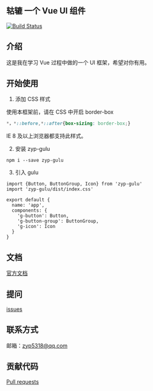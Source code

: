 ## 轱辘 一个 Vue UI 组件

[![Build Status](https://www.travis-ci.org/ZhangYuP/zyp-gulu-demo.svg?branch=master)](https://www.travis-ci.org/ZhangYuP/zyp-gulu-demo)

## 介绍

这是我在学习 Vue 过程中做的一个 UI 框架，希望对你有用。

## 开始使用

1. 添加 CSS 样式

使用本框架前，请在 CSS 中开启 border-box

```css
*，*::before,*::after{box-sizing: border-box;}
```
IE 8 及以上浏览器都支持此样式。

2. 安装 zyp-gulu
```$xslt
npm i --save zyp-gulu
```
3. 引入 gulu
```$xslt
import {Button, ButtonGroup, Icon} from 'zyp-gulu'
import 'zyp-gulu/dist/index.css'

export default {
  name: 'app',
  components: {
    'g-button': Button,
    'g-button-group': ButtonGroup,
    'g-icon': Icon
  }
}
```

## 文档

[官方文档](https://github.com/ZhangYuP/zyp-gulu-demo)

## 提问

[issues](https://github.com/ZhangYuP/zyp-gulu-demo/issues)

## 联系方式

邮箱：zyp5318@qq.com

## 贡献代码

[Pull requests](https://github.com/ZhangYuP/zyp-gulu-demo/pulls)
